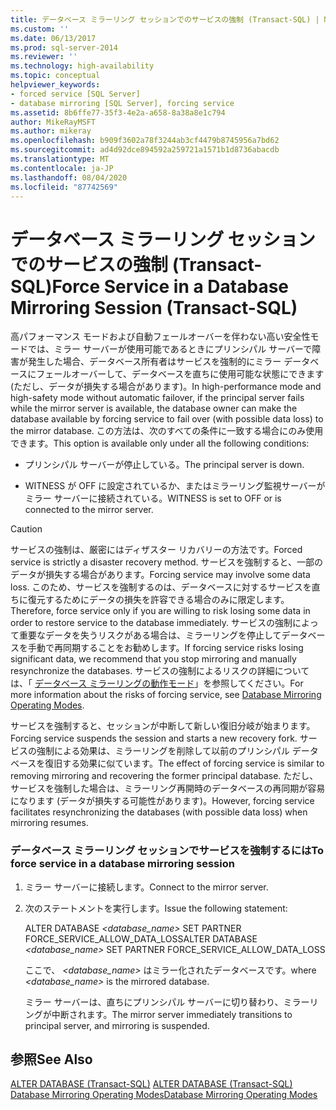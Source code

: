 ```yaml
---
title: データベース ミラーリング セッションでのサービスの強制 (Transact-SQL) | Microsoft Docs
ms.custom: ''
ms.date: 06/13/2017
ms.prod: sql-server-2014
ms.reviewer: ''
ms.technology: high-availability
ms.topic: conceptual
helpviewer_keywords:
- forced service [SQL Server]
- database mirroring [SQL Server], forcing service
ms.assetid: 8b6ffe77-35f3-4e2a-a658-8a38a8e1c794
author: MikeRayMSFT
ms.author: mikeray
ms.openlocfilehash: b909f3602a78f3244ab3cf4479b8745956a7bd62
ms.sourcegitcommit: ad4d92dce894592a259721a1571b1d8736abacdb
ms.translationtype: MT
ms.contentlocale: ja-JP
ms.lasthandoff: 08/04/2020
ms.locfileid: "87742569"
---
```

# <a name="force-service-in-a-database-mirroring-session-transact-sql"></a><span data-ttu-id="fba59-102">データベース ミラーリング セッションでのサービスの強制 (Transact-SQL)</span><span class="sxs-lookup"><span data-stu-id="fba59-102">Force Service in a Database Mirroring Session (Transact-SQL)</span></span>
  <span data-ttu-id="fba59-103">高パフォーマンス モードおよび自動フェールオーバーを伴わない高い安全性モードでは、ミラー サーバーが使用可能であるときにプリンシパル サーバーで障害が発生した場合、データベース所有者はサービスを強制的にミラー データベースにフェールオーバーして、データベースを直ちに使用可能な状態にできます (ただし、データが損失する場合があります)。</span><span class="sxs-lookup"><span data-stu-id="fba59-103">In high-performance mode and high-safety mode without automatic failover, if the principal server fails while the mirror server is available, the database owner can make the database available by forcing service to fail over (with possible data loss) to the mirror database.</span></span> <span data-ttu-id="fba59-104">この方法は、次のすべての条件に一致する場合にのみ使用できます。</span><span class="sxs-lookup"><span data-stu-id="fba59-104">This option is available only under all the following conditions:</span></span>  
  
-   <span data-ttu-id="fba59-105">プリンシパル サーバーが停止している。</span><span class="sxs-lookup"><span data-stu-id="fba59-105">The principal server is down.</span></span>  
  
-   <span data-ttu-id="fba59-106">WITNESS が OFF に設定されているか、またはミラーリング監視サーバーがミラー サーバーに接続されている。</span><span class="sxs-lookup"><span data-stu-id="fba59-106">WITNESS is set to OFF or is connected to the mirror server.</span></span>  
  
> [!CAUTION]  
>  <span data-ttu-id="fba59-107">サービスの強制は、厳密にはディザスター リカバリーの方法です。</span><span class="sxs-lookup"><span data-stu-id="fba59-107">Forced service is strictly a disaster recovery method.</span></span> <span data-ttu-id="fba59-108">サービスを強制すると、一部のデータが損失する場合があります。</span><span class="sxs-lookup"><span data-stu-id="fba59-108">Forcing service may involve some data loss.</span></span> <span data-ttu-id="fba59-109">このため、サービスを強制するのは、データベースに対するサービスを直ちに復元するためにデータの損失を許容できる場合のみに限定します。</span><span class="sxs-lookup"><span data-stu-id="fba59-109">Therefore, force service only if you are willing to risk losing some data in order to restore service to the database immediately.</span></span> <span data-ttu-id="fba59-110">サービスの強制によって重要なデータを失うリスクがある場合は、ミラーリングを停止してデータベースを手動で再同期することをお勧めします。</span><span class="sxs-lookup"><span data-stu-id="fba59-110">If forcing service risks losing significant data, we recommend that you stop mirroring and manually resynchronize the databases.</span></span> <span data-ttu-id="fba59-111">サービスの強制によるリスクの詳細については、「 [データベース ミラーリングの動作モード](database-mirroring-operating-modes.md)」を参照してください。</span><span class="sxs-lookup"><span data-stu-id="fba59-111">For more information about the risks of forcing service, see [Database Mirroring Operating Modes](database-mirroring-operating-modes.md).</span></span>  
  
 <span data-ttu-id="fba59-112">サービスを強制すると、セッションが中断して新しい復旧分岐が始まります。</span><span class="sxs-lookup"><span data-stu-id="fba59-112">Forcing service suspends the session and starts a new recovery fork.</span></span> <span data-ttu-id="fba59-113">サービスの強制による効果は、ミラーリングを削除して以前のプリンシパル データベースを復旧する効果に似ています。</span><span class="sxs-lookup"><span data-stu-id="fba59-113">The effect of forcing service is similar to removing mirroring and recovering the former principal database.</span></span> <span data-ttu-id="fba59-114">ただし、サービスを強制した場合は、ミラーリング再開時のデータベースの再同期が容易になります (データが損失する可能性があります)。</span><span class="sxs-lookup"><span data-stu-id="fba59-114">However, forcing service facilitates resynchronizing the databases (with possible data loss) when mirroring resumes.</span></span>  
  
### <a name="to-force-service-in-a-database-mirroring-session"></a><span data-ttu-id="fba59-115">データベース ミラーリング セッションでサービスを強制するには</span><span class="sxs-lookup"><span data-stu-id="fba59-115">To force service in a database mirroring session</span></span>  
  
1.  <span data-ttu-id="fba59-116">ミラー サーバーに接続します。</span><span class="sxs-lookup"><span data-stu-id="fba59-116">Connect to the mirror server.</span></span>  
  
2.  <span data-ttu-id="fba59-117">次のステートメントを実行します。</span><span class="sxs-lookup"><span data-stu-id="fba59-117">Issue the following statement:</span></span>  
  
     <span data-ttu-id="fba59-118">ALTER DATABASE *<database_name>* SET PARTNER FORCE_SERVICE_ALLOW_DATA_LOSS</span><span class="sxs-lookup"><span data-stu-id="fba59-118">ALTER DATABASE *<database_name>* SET PARTNER FORCE_SERVICE_ALLOW_DATA_LOSS</span></span>  
  
     <span data-ttu-id="fba59-119">ここで、 *<database_name>* はミラー化されたデータベースです。</span><span class="sxs-lookup"><span data-stu-id="fba59-119">where *<database_name>* is the mirrored database.</span></span>  
  
     <span data-ttu-id="fba59-120">ミラー サーバーは、直ちにプリンシパル サーバーに切り替わり、ミラーリングが中断されます。</span><span class="sxs-lookup"><span data-stu-id="fba59-120">The mirror server immediately transitions to principal server, and mirroring is suspended.</span></span>  
  
## <a name="see-also"></a><span data-ttu-id="fba59-121">参照</span><span class="sxs-lookup"><span data-stu-id="fba59-121">See Also</span></span>  
 <span data-ttu-id="fba59-122">[ALTER DATABASE &#40;Transact-SQL&#41;](/sql/t-sql/statements/alter-database-transact-sql) </span><span class="sxs-lookup"><span data-stu-id="fba59-122">[ALTER DATABASE &#40;Transact-SQL&#41;](/sql/t-sql/statements/alter-database-transact-sql) </span></span>  
 [<span data-ttu-id="fba59-123">Database Mirroring Operating Modes</span><span class="sxs-lookup"><span data-stu-id="fba59-123">Database Mirroring Operating Modes</span></span>](database-mirroring-operating-modes.md)  
  
  
